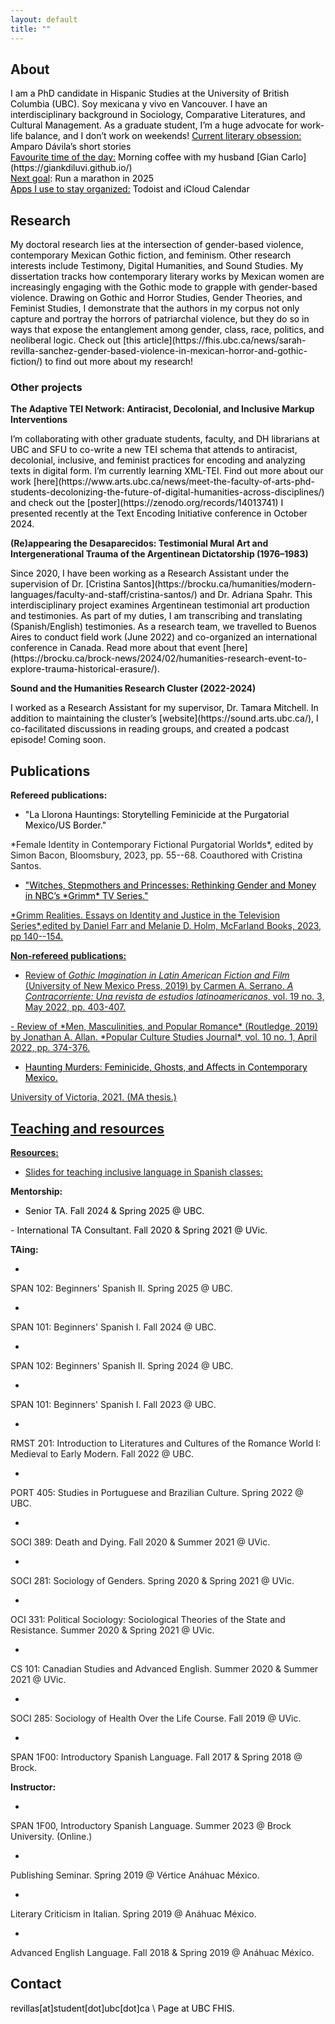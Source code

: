 ```yaml
---
layout: default
title: ""
---
```


## About

<span style="color:black;">
I am a PhD candidate in Hispanic Studies at the University of British Columbia (UBC). 
Soy mexicana y vivo en Vancouver. 
I have an interdisciplinary background in Sociology, 
Comparative Literatures, and Cultural Management. 
As a graduate student, I’m a huge advocate for work-life balance, 
and I don’t work on weekends!
</span>

<span style="color:black;">
<ins>Current literary obsession:</ins>
Amparo Dávila’s short stories<br>
<ins>Favourite time of the day:</ins>
Morning coffee with my husband 
[Gian Carlo](https://giankdiluvi.github.io/)<br>
<ins>Next goal</ins>: Run a marathon in 2025 <br>
<ins>Apps I use to stay organized:</ins> Todoist and iCloud Calendar
</span>

<!--
My most recent research centers around gendered violence in Mexico,
specifically feminicidio, and the affects engendered between
living bodies and dead bodies through manifestations of
public mourning, artivism (art+activism) and contemporary literature.
My research also explores monstrous representations of
women in North American and Latin American popular culture,
as well as the intersection between Mexican masculinity and neoliberalism.
-->

## Research

<span style="color:black;">
My doctoral research lies at the intersection of gender-based violence,
contemporary Mexican Gothic fiction, and feminism. 
Other research interests include Testimony, Digital Humanities, 
and Sound Studies.
</span>

<span style="color:black;">
My dissertation tracks how contemporary literary works by 
Mexican women are increasingly engaging with the Gothic mode 
to grapple with gender-based violence. 
Drawing on Gothic and Horror Studies, Gender Theories, and Feminist Studies, 
I demonstrate that the authors in my corpus not only capture and portray 
the horrors of patriarchal violence, 
but they do so in ways that expose the entanglement among 
gender, class, race, politics, and neoliberal logic. 
Check out [this article](https://fhis.ubc.ca/news/sarah-revilla-sanchez-gender-based-violence-in-mexican-horror-and-gothic-fiction/) 
to find out more about my research!
</span>

### Other projects

**The Adaptive TEI Network: Antiracist, Decolonial, and Inclusive Markup Interventions**

<span style="color:black;">
I’m collaborating with other graduate students, faculty, 
and DH librarians at UBC and SFU to co-write a new TEI schema 
that attends to antiracist, decolonial, inclusive, and feminist practices 
for encoding and analyzing texts in digital form. 
I’m currently learning XML-TEI.
</span>

<span style="color:black;">
Find out more about our work [here](https://www.arts.ubc.ca/news/meet-the-faculty-of-arts-phd-students-decolonizing-the-future-of-digital-humanities-across-disciplines/) 
and check out the [poster](https://zenodo.org/records/14013741) 
I presented recently at 
the Text Encoding Initiative conference in October 2024.
</span>


**(Re)appearing the Desaparecidos: Testimonial Mural Art and Intergenerational Trauma of the Argentinean Dictatorship (1976–1983)**

<span style="color:black;">
Since 2020, I have been working as a Research Assistant 
under the supervision of Dr. [Cristina Santos](https://brocku.ca/humanities/modern-languages/faculty-and-staff/cristina-santos/) 
and Dr. Adriana Spahr. 
This interdisciplinary project examines 
Argentinean testimonial art production and testimonies. 
As part of my duties, 
I am transcribing and translating (Spanish/English) testimonies. 
As a research team, we travelled to Buenos Aires 
to conduct field work (June 2022) 
and co-organized an international conference in Canada. 
Read more about that event [here](https://brocku.ca/brock-news/2024/02/humanities-research-event-to-explore-trauma-historical-erasure/).
</span>


**Sound and the Humanities Research Cluster (2022-2024)**

<span style="color:black;">
I worked as a Research Assistant for my supervisor, Dr. Tamara Mitchell. 
In addition to maintaining the cluster’s [website](https://sound.arts.ubc.ca/), 
I co-facilitated discussions in reading groups, 
and created a podcast episode! Coming soon.
</span>

## Publications

**Refereed publications:**

- <span style="color:black;">
  "La Llorona Hauntings:
  Storytelling Feminicide at the Purgatorial Mexico/US Border."
</span>
*Female Identity in Contemporary Fictional Purgatorial Worlds*,
edited by Simon Bacon, Bloomsbury, 2023,
pp. 55--68.
Coauthored with Cristina Santos.
<a href="https://www.bloomsbury.com/us/female-identity-in-contemporary-fictional-purgatorial-worlds-9781350227040/">
<i class="fas fa-external-link-alt" style="font-size:20px"></i>

- <span style="color:black;">
  "Witches, Stepmothers and Princesses:
  Rethinking Gender and Money in NBC’s *Grimm* TV Series."
</span>
*Grimm Realities. Essays on Identity and Justice in the Television Series*,edited by Daniel Farr and Melanie D. Holm, McFarland Books, 2023, pp 140--154.
<a href="https://mcfarlandbooks.com/product/grimm-realities/">
<i class="fas fa-external-link-alt" style="font-size:20px"></i>

**Non-refereed publications:**

- Review of *Gothic Imagination in Latin American Fiction and Film*
(University of New Mexico Press, 2019)
by Carmen A. Serrano.
*A Contracorriente: Una revista de estudios latinoamericanos*,
vol. 19 no. 3, May 2022, pp. 403-407.
<a href="https://acontracorriente.chass.ncsu.edu/index.php/acontracorriente/article/view/2248">
<i class="fas fa-external-link-alt" style="font-size:20px"></i>
- Review of *Men, Masculinities, and Popular Romance*
(Routledge, 2019)
by Jonathan A. Allan.
*Popular Culture Studies Journal*,
vol. 10 no. 1, April 2022, pp. 374-376.


- <span style="color:black;">
  Haunting Murders: Feminicide, Ghosts, and Affects in Contemporary Mexico.
</span>
University of Victoria, 2021. (MA thesis.)
<a href="https://dspace.library.uvic.ca/bitstream/handle/1828/13255/Revilla-Sanchez_Sarah_MA_2021.pdf?sequence=5&isAllowed=y">
<i class="fas fa-external-link-alt" style="font-size:20px"></i>

<!--
### Other research projects

**PhD Collab: the TEI Network**

lorem ipsum brief description

<a href="https://www.arts.ubc.ca/news/meet-the-faculty-of-arts-phd-students-decolonizing-the-future-of-digital-humanities-across-disciplines/">
  <i class="fas fa-external-link-alt" style="font-size:20px"></i>  UBC
</a>  &emsp;
<a href="https://zenodo.org/records/14013741">
<i class="fas fa-desktop"></i> poster
</a>

**Sound Cluster**

<a href="https://sound.arts.ubc.ca/">
  <i class="fas fa-external-link-alt" style="font-size:20px"></i>  UBC
</a> 


**Testimony**

blah
-->

## Teaching and resources

**Resources:**

- Slides for teaching inclusive language in Spanish classes: 
<a href="./docs/InclusiveLanguageBeginnersSpanish.pdf">
  <i class="fas fa-desktop" style="font-size:20px"></i>
</a> 

**Mentorship:**

- <span style="color:black;">
  Senior TA. Fall 2024 &amp; Spring 2025 @ UBC.
</span>
- <span style="color:black;">
  International TA Consultant. Fall 2020 &amp; Spring 2021 @ UVic.
</span>


**TAing:**
- <span style="color:black;">
SPAN 102: Beginners' Spanish II.
Spring 2025 @ UBC.
</span>
- <span style="color:black;">
SPAN 101: Beginners' Spanish I.
Fall 2024 @ UBC.
</span>
- <span style="color:black;">
SPAN 102: Beginners' Spanish II.
Spring 2024 @ UBC.
</span>
- <span style="color:black;">
SPAN 101: Beginners' Spanish I.
Fall 2023 @ UBC.
</span>
- <span style="color:black;">
RMST 201: Introduction to Literatures and Cultures
of the Romance World I: Medieval to Early Modern.
Fall 2022 @ UBC.
</span>
- <span style="color:black;">
PORT 405: Studies in Portuguese and Brazilian Culture. Spring 2022 @ UBC.
</span>
- <span style="color:black;">
SOCI 389: Death and Dying. Fall 2020 &amp; Summer 2021 @ UVic.
</span>
- <span style="color:black;">
SOCI 281: Sociology of Genders. Spring 2020 &amp; Spring 2021 @ UVic.
</span>
- <span style="color:black;">
OCI 331: Political Sociology: Sociological Theories of the State and Resistance.
  Summer 2020 &amp; Spring 2021 @ UVic.
</span>
- <span style="color:black;">
CS 101: Canadian Studies and Advanced English. Summer 2020 &amp; Summer 2021 @ UVic.
</span>
- <span style="color:black;">
SOCI 285: Sociology of Health Over the Life Course. Fall 2019 @ UVic.
</span>
- <span style="color:black;">
SPAN 1F00: Introductory Spanish Language. Fall 2017 &amp; Spring 2018 @ Brock.
</span>

**Instructor:**
- <span style="color:black;">
SPAN 1F00, Introductory Spanish Language.
Summer 2023 @ Brock University. (Online.)
</span>
- <span style="color:black;">
Publishing Seminar. Spring 2019 @ Vértice Anáhuac México.
</span>
- <span style="color:black;">
Literary Criticism in Italian. Spring 2019 @ Anáhuac México.
</span>
- <span style="color:black;">
Advanced English Language. Fall 2018 &amp; Spring 2019 @ Anáhuac México.
</span>

## Contact

<span style="color:black;">
revillas[at]student[dot]ubc[dot]ca
</span>\
<span style="color:black;">
Page at UBC FHIS. 
</span>
<a href="https://fhis.ubc.ca/profile/sarah-revilla-sanchez/">
<i class="fas fa-external-link-alt" style="font-size:20px"></i></a>
